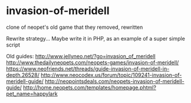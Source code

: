 # invasion-of-meridell
clone of neopet's old game that they removed, rewritten

Rewrite strategy...
Maybe write it in PHP, as an example of a super simple script

Old guides:
http://www.jellyneo.net/?go=invasion_of_meridell
http://www.thedailyneopets.com/neopets-games/invasion-of-meridell/
https://www.neofriends.net/threads/guide-invasion-of-meridell-in-depth.26528/
http://www.neocodex.us/forum/topic/109241-invasion-of-meridell-guide/
http://neopointsdeals.com/neopets-invasion-of-meridell-guide/
http://home.neopets.com/templates/homepage.phtml?pet_name=happylark
